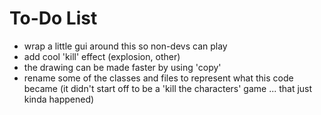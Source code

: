 To-Do List
==========

* wrap a little gui around this so non-devs can play
* add cool 'kill' effect (explosion, other)
* the drawing can be made faster by using 'copy'
* rename some of the classes and files to represent what this code became
  (it didn't start off to be a 'kill the characters' game ... that just kinda happened)

